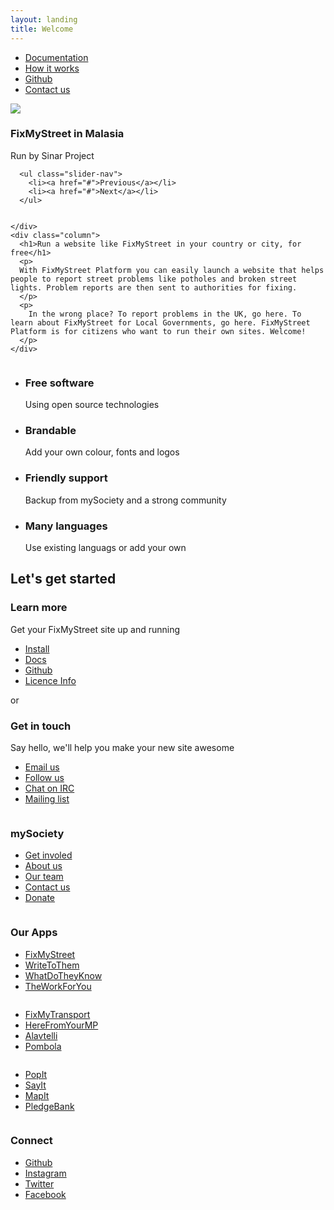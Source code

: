 ```yaml
---
layout: landing
title: Welcome
---
```



<nav class="bg-default">
 <div class="container">
   <ul class="primary-nav">
     <li><a href="#">Documentation</a></li>
     <li><a href="#">How it works</a></li>
     <li><a href="#">Github</a></li>
     <li><a href="#">Contact us</a></li>
   </ul>
 </div> 
</nav>


<div class="container">

  <div class="homepage-feature">
    <div class="column">
      <img src="http://dummyimage.com/300x300">
      <h3>FixMyStreet in Malasia</h3>
      <p>Run by Sinar Project</p>

      <ul class="slider-nav">
        <li><a href="#">Previous</a></li>
        <li><a href="#">Next</a></li>
      </ul>


    </div>
    <div class="column">
      <h1>Run a website like FixMyStreet in your country or city, for free</h1>
      <p>
      With FixMyStreet Platform you can easily launch a website that helps people to report street problems like potholes and broken street lights. Problem reports are then sent to authorities for fixing.
      </p>
      <p>
        In the wrong place? To report problems in the UK, go here. To learn about FixMyStreet for Local Governments, go here. FixMyStreet Platform is for citizens who want to run their own sites. Welcome!
      </p>
    </div>
  </div>
</div>

<div class="bg-default">
  <div class="container">
    <ul class="summary-of-features">
      <li>
        <div class="circle-icon icon-opensource"></div>
        <h3>Free software</h3>
        <p>Using open source technologies</p>
      </li>
      <li>
        <div class="circle-icon icon-paint"></div>
        <h3>Brandable</h3>
        <p>Add your own colour, fonts and logos</p>
      </li>
      <li>
        <div class="circle-icon icon-help"></div>
        <h3>Friendly support</h3>
        <p>Backup from mySociety and a strong community</p>
      </li>
      <li>
        <div class="circle-icon icon-world"></div>
        <h3>Many languages</h3>
        <p>Use existing languags or add your own</p>
      </li>
    </ul>
  </div>
</div>

<div class="container">
  <h2 class="text--center">Let's get started</h2>

  <div class="this-or-this">
    <div class="this">
      <h3>Learn more</h3>
      <p>Get your FixMyStreet site up and running</p>
      <ul class="action-buttons">
        <li><a href="#"><i class="icon icon-download"></i> Install</a></li>
        <li><a href="#"><i class="icon icon-document"></i> Docs</a></li>
        <li><a href="#"><i class="icon icon-github"></i> Github</a></li>
        <li><a href="#"><i class="icon icon-document"></i> Licence Info</a></li>
      </ul>
    </div>
    <span class="or">or</span>
    <div class="this">
      <h3>Get in touch</h3>
      <p>Say hello, we'll help you make your new site awesome</p>
      <ul class="action-buttons">
        <li><a href="#"><i class="icon icon-email"></i> Email us</a></li>
        <li><a href="#"><i class="icon icon-twitter"></i> Follow us</a></li>
        <li><a href="#"><i class="icon icon-irc"></i> Chat on IRC</a></li>
        <li><a href="#"><i class="icon icon-post"></i> Mailing list</a></li>
      </ul>
    </div>
  </div>
</div>

<footer class="site-footer">
  <div class="container">
      <div class="column">
    <h3>mySociety</h3>      
    <ul>
      <li><a href="#">Get involed</a></li>
      <li><a href="#">About us</a></li>
      <li><a href="#">Our team</a></li>
      <li><a href="#">Contact us</a></li>
      <li><a href="#">Donate</a></li>
    </ul>
  </div>
  <div class="column">
    <h3>Our Apps</h3>   
    <ul>
      <li><a href="#">FixMyStreet</a></li>
      <li><a href="#">WriteToThem</a></li>
      <li><a href="#">WhatDoTheyKnow</a></li>
      <li><a href="#">TheWorkForYou</a></li>
    </ul>
  </div>
  <div class="column">
    <ul>
      <li><a href="#">FixMyTransport</a></li>
      <li><a href="#">HereFromYourMP</a></li>
      <li><a href="#">Alavtelli</a></li>
      <li><a href="#">Pombola</a></li>
    </ul>
  </div>
  <div class="column">
    <ul>
      <li><a href="#">PopIt</a></li>
      <li><a href="#">SayIt</a></li>
      <li><a href="#">MapIt</a></li>
      <li><a href="#">PledgeBank</a></li>
    </ul>
  </div>
  <div class="column">
    <h3>Connect</h3>
    <ul>
      <li><a href="#">Github</a></li>
      <li><a href="#">Instagram</a></li>
      <li><a href="#">Twitter</a></li>
      <li><a href="#">Facebook</a></li>
    </ul>
  </div>  
  </div>
</footer>


